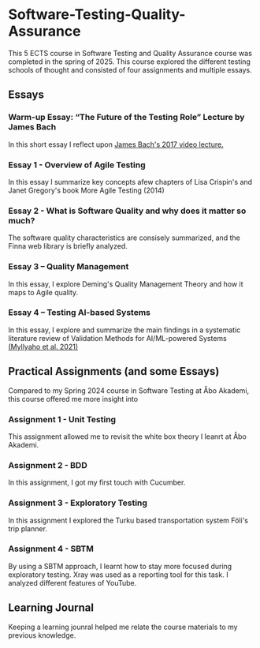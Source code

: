# Software-Testing-Quality-Assurance
<p>This 5 ECTS course in Software Testing and Quality Assurance course was completed in the spring of 2025. This course explored the different testing schools of thought and consisted of four assignments and multiple essays.</p>

## Essays

### Warm-up Essay: “The Future of the Testing Role” Lecture by James Bach
<p>In this short essay I reflect upon <a href=https://www.youtube.com/watch?v=c5821YeWico&ab_channel=PNSQC" target=_blank>James Bach's 2017 video lecture.</a></p>

### Essay 1 - Overview of Agile Testing
<p>In this essay I summarize key concepts afew chapters of Lisa Crispin's and Janet Gregory's book More Agile Testing (2014)</p>

### Essay 2 - What is Software Quality and why does it matter so much?
<p>The software quality characteristics are consisely summarized, and the Finna web library is briefly analyzed.</p>

### Essay 3 – Quality Management
<p>In this essay, I explore Deming's Quality Management Theory and how it maps to Agile quality.</p>

### Essay 4 – Testing AI-based Systems
<p>In this essay, I explore and summarize the main findings in a systematic literature review of Validation Methods for AI/ML-powered Systems <a href="https://researchportal.helsinki.fi/en/publications/systematic-literature-review-of-validation-methods-for-ai-systems" target=_blank>(Myllyaho et al. 2021)</a></p>

## Practical Assignments (and some Essays)
<p>Compared to my Spring 2024 course in Software Testing at Åbo Akademi, this course offered me more insight into </p>

### Assignment 1 - Unit Testing
<p>This assignment allowed me to revisit the white box theory I leanrt at Åbo Akademi.</p>

### Assignment 2 - BDD
<p>In this assignment, I got my first touch with Cucumber.</p>

### Assignment 3 - Exploratory Testing
<p>In this assignment I explored the Turku based transportation system Föli's trip planner.</p>

### Assignment 4 - SBTM
<p>By using a SBTM approach, I learnt how to stay more focused during exploratory testing. Xray was used as a reporting tool for this task. I analyzed different features of YouTube.</p>

## Learning Journal
<p>Keeping a learning jounral helped me relate the course materials to my previous knowledge.</p>
